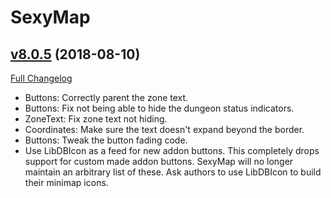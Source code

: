 # SexyMap

## [v8.0.5](https://github.com/funkydude/SexyMap/tree/v8.0.5) (2018-08-10)
[Full Changelog](https://github.com/funkydude/SexyMap/compare/v8.0.4...v8.0.5)

- Buttons: Correctly parent the zone text.  
- Buttons: Fix not being able to hide the dungeon status indicators.  
- ZoneText: Fix zone text not hiding.  
- Coordinates: Make sure the text doesn't expand beyond the border.  
- Buttons: Tweak the button fading code.  
- Use LibDBIcon as a feed for new addon buttons. This completely drops support for custom made addon buttons. SexyMap will no longer maintain an arbitrary list of these. Ask authors to use LibDBIcon to build their minimap icons.  
